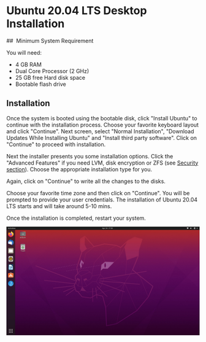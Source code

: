 # Ubuntu 20.04 LTS Desktop Installation

##  Minimum System Requirement

You will need:

* 4 GB RAM
* Dual Core Processor (2 GHz)
* 25 GB free Hard disk space
* Bootable flash drive

## Installation

Once the system is booted using the bootable disk, click "Install Ubuntu" to
continue with the installation process. Choose your favorite keyboard layout
and click "Continue". Next screen, select "Normal Installation",
"Download Updates While Installing Ubuntu" and "Install third party software".
Click on "Continue" to proceed with installation.

Next the installer presents you some installation options. Click the
"Advanced Features" if you need LVM, disk encryption or ZFS (see
[Security section](../security/README.md)). Choose the appropriate
installation type for you.

Again, click on "Continue" to write all the changes to the disks.

Choose your favorite time zone and then click on "Continue". You will be
prompted to provide your user credentials. The installation of Ubuntu 20.04
LTS starts and will take around 5-10 mins.

Once the installation is completed, restart your system.

![Ubuntu 20.04 LTS Desktop](../images/ubuntu.jpg)
